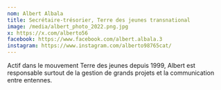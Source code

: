 ```yaml
---
nom: Albert Albala
title: Secrétaire-trésorier, Terre des jeunes transnational
image: /media/albert_photo_2022.png.jpg
x: https://x.com/alberto56
facebook: https://www.facebook.com/albert.albala.3
instagram: https://www.instagram.com/alberto98765cat/
---
```

Actif dans le mouvement Terre des jeunes depuis 1999, Albert est responsable surtout de la gestion de grands projets et la communication entre entennes.
